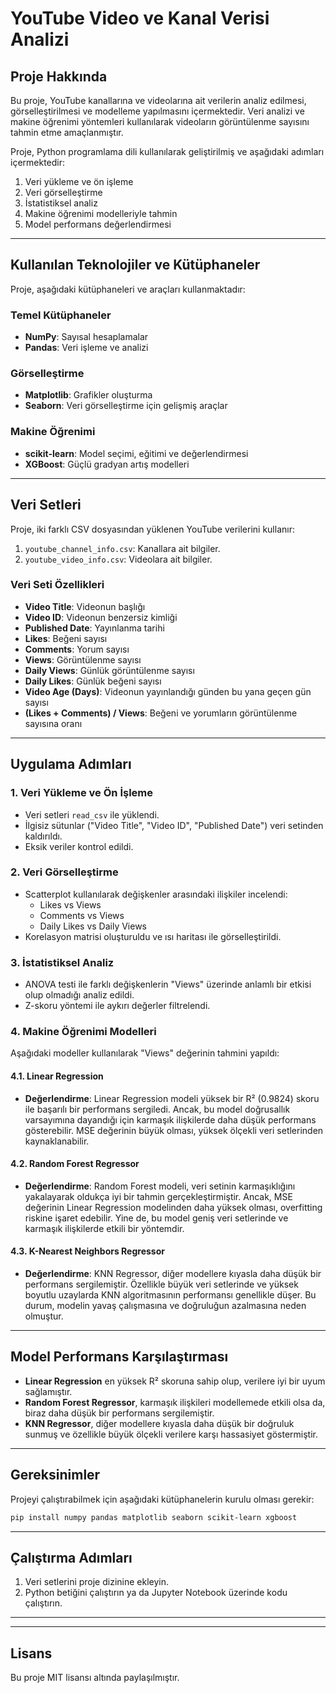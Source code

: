 # YouTube Video ve Kanal Verisi Analizi

## Proje Hakkında
Bu proje, YouTube kanallarına ve videolarına ait verilerin analiz edilmesi, görselleştirilmesi ve modelleme yapılmasını içermektedir. Veri analizi ve makine öğrenimi yöntemleri kullanılarak videoların görüntülenme sayısını tahmin etme amaçlanmıştır. 

Proje, Python programlama dili kullanılarak geliştirilmiş ve aşağıdaki adımları içermektedir:
1. Veri yükleme ve ön işleme
2. Veri görselleştirme
3. İstatistiksel analiz
4. Makine öğrenimi modelleriyle tahmin
5. Model performans değerlendirmesi

---

## Kullanılan Teknolojiler ve Kütüphaneler
Proje, aşağıdaki kütüphaneleri ve araçları kullanmaktadır:

### Temel Kütüphaneler
- **NumPy**: Sayısal hesaplamalar
- **Pandas**: Veri işleme ve analizi

### Görselleştirme
- **Matplotlib**: Grafikler oluşturma
- **Seaborn**: Veri görselleştirme için gelişmiş araçlar

### Makine Öğrenimi
- **scikit-learn**: Model seçimi, eğitimi ve değerlendirmesi
- **XGBoost**: Güçlü gradyan artış modelleri

---

## Veri Setleri
Proje, iki farklı CSV dosyasından yüklenen YouTube verilerini kullanır:

1. `youtube_channel_info.csv`: Kanallara ait bilgiler.
2. `youtube_video_info.csv`: Videolara ait bilgiler.

### Veri Seti Özellikleri
- **Video Title**: Videonun başlığı
- **Video ID**: Videonun benzersiz kimliği
- **Published Date**: Yayınlanma tarihi
- **Likes**: Beğeni sayısı
- **Comments**: Yorum sayısı
- **Views**: Görüntülenme sayısı
- **Daily Views**: Günlük görüntülenme sayısı
- **Daily Likes**: Günlük beğeni sayısı
- **Video Age (Days)**: Videonun yayınlandığı günden bu yana geçen gün sayısı
- **(Likes + Comments) / Views**: Beğeni ve yorumların görüntülenme sayısına oranı

---

## Uygulama Adımları

### 1. Veri Yükleme ve Ön İşleme
- Veri setleri `read_csv` ile yüklendi.
- İlgisiz sütunlar ("Video Title", "Video ID", "Published Date") veri setinden kaldırıldı.
- Eksik veriler kontrol edildi.

### 2. Veri Görselleştirme
- Scatterplot kullanılarak değişkenler arasındaki ilişkiler incelendi:
  - Likes vs Views
  - Comments vs Views
  - Daily Likes vs Daily Views
- Korelasyon matrisi oluşturuldu ve ısı haritası ile görselleştirildi.

### 3. İstatistiksel Analiz
- ANOVA testi ile farklı değişkenlerin "Views" üzerinde anlamlı bir etkisi olup olmadığı analiz edildi.
- Z-skoru yöntemi ile aykırı değerler filtrelendi.

### 4. Makine Öğrenimi Modelleri
Aşağıdaki modeller kullanılarak "Views" değerinin tahmini yapıldı:

#### 4.1. Linear Regression

- **Değerlendirme**: Linear Regression modeli yüksek bir R² (0.9824) skoru ile başarılı bir performans sergiledi. Ancak, bu model doğrusallık varsayımına dayandığı için karmaşık ilişkilerde daha düşük performans gösterebilir. MSE değerinin büyük olması, yüksek ölçekli veri setlerinden kaynaklanabilir.

#### 4.2. Random Forest Regressor

- **Değerlendirme**: Random Forest modeli, veri setinin karmaşıklığını yakalayarak oldukça iyi bir tahmin gerçekleştirmiştir. Ancak, MSE değerinin Linear Regression modelinden daha yüksek olması, overfitting riskine işaret edebilir. Yine de, bu model geniş veri setlerinde ve karmaşık ilişkilerde etkili bir yöntemdir.

#### 4.3. K-Nearest Neighbors Regressor

- **Değerlendirme**: KNN Regressor, diğer modellere kıyasla daha düşük bir performans sergilemiştir. Özellikle büyük veri setlerinde ve yüksek boyutlu uzaylarda KNN algoritmasının performansı genellikle düşer. Bu durum, modelin yavaş çalışmasına ve doğruluğun azalmasına neden olmuştur.

---

## Model Performans Karşılaştırması


- **Linear Regression** en yüksek R² skoruna sahip olup, verilere iyi bir uyum sağlamıştır.
- **Random Forest Regressor**, karmaşık ilişkileri modellemede etkili olsa da, biraz daha düşük bir performans sergilemiştir.
- **KNN Regressor**, diğer modellere kıyasla daha düşük bir doğruluk sunmuş ve özellikle büyük ölçekli verilere karşı hassasiyet göstermiştir.

---

## Gereksinimler
Projeyi çalıştırabilmek için aşağıdaki kütüphanelerin kurulu olması gerekir:
```bash
pip install numpy pandas matplotlib seaborn scikit-learn xgboost
```

---

## Çalıştırma Adımları
1. Veri setlerini proje dizinine ekleyin.
2. Python betiğini çalıştırın ya da Jupyter Notebook üzerinde kodu çalıştırın.

---

---

## Lisans
Bu proje MIT lisansı altında paylaşılmıştır.

